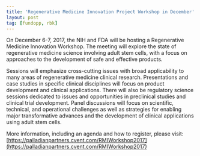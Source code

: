 ```yaml
---
title: 'Regenerative Medicine Innovation Project Workshop in December'
layout: post
tag: [fundopp, rbk]
---
```


On December 6-7, 2017, the NIH and FDA will be hosting a Regenerative Medicine Innovation Workshop.  The meeting will explore the state of regenerative medicine science involving adult stem cells, with a focus on approaches to the development of safe and effective products.

Sessions will emphasize cross-cutting issues with broad applicability to many areas of regenerative medicine clinical research.  Presentations and case studies in specific clinical disciplines will focus on product development and clinical applications.  There will also be regulatory science sessions dedicated to issues and opportunities in preclinical studies and clinical trial development.  Panel discussions will focus on scientific, technical, and operational challenges as well as strategies for enabling major transformative advances and the development of clinical applications using adult stem cells.

More information, including an agenda and how to register, please visit:  [https://palladianpartners.cvent.com/RMIWorkshop2017](https://palladianpartners.cvent.com/RMIWorkshop2017) 
 
